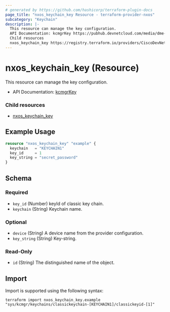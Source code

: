 ```yaml
---
# generated by https://github.com/hashicorp/terraform-plugin-docs
page_title: "nxos_keychain_key Resource - terraform-provider-nxos"
subcategory: "Keychain"
description: |-
  This resource can manage the key configuration.
  API Documentation: kcmgrKey https://pubhub.devnetcloud.com/media/dme-docs-10-2-2/docs/Security%20and%Policing/kcmgr:kcmgrKey/
  Child resources
  nxos_keychain_key https://registry.terraform.io/providers/CiscoDevNet/nxos/latest/docs/resources/keychain_key
---
```


# nxos_keychain_key (Resource)

This resource can manage the key configuration.

- API Documentation: [kcmgrKey](https://pubhub.devnetcloud.com/media/dme-docs-10-2-2/docs/Security%20and%Policing/kcmgr:kcmgrKey/)

### Child resources

- [nxos_keychain_key](https://registry.terraform.io/providers/CiscoDevNet/nxos/latest/docs/resources/keychain_key)

## Example Usage

```terraform
resource "nxos_keychain_key" "example" {
  keychain   = "KEYCHAIN1"
  key_id     = 1
  key_string = "secret_password"
}
```

<!-- schema generated by tfplugindocs -->
## Schema

### Required

- `key_id` (Number) keyId of classic key chain.
- `keychain` (String) Keychain name.

### Optional

- `device` (String) A device name from the provider configuration.
- `key_string` (String) Key-string.

### Read-Only

- `id` (String) The distinguished name of the object.

## Import

Import is supported using the following syntax:

```shell
terraform import nxos_keychain_key.example "sys/kcmgr/keychains/classickeychain-[KEYCHAIN1]/classickeyid-[1]"
```
